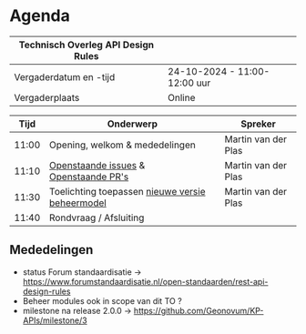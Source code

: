 # Agenda

| Technisch Overleg API Design Rules | |
|------------------------|-------------------------------------| 
| Vergaderdatum en -tijd | 24-10-2024 - 11:00-12:00 uur  |
| Vergaderplaats  | Online |


| Tijd | Onderwerp |Spreker|
| --- | --- | --- |
| 11:00 | Opening, welkom & mededelingen  |  Martin van der Plas |
| 11:10 | [Openstaande issues](https://github.com/Geonovum/KP-APIs/issues?q=is%3Aissue+is%3Aopen+label%3A%22WG%3A+Normatieve+rules%22) & </br> [Openstaande PR's](https://github.com/Logius-standaarden/API-Design-Rules/pulls)| Martin van der Plas |
| 11:30 | Toelichting toepassen [nieuwe versie beheermodel](https://logius-standaarden.github.io/API-Standaarden-Beheermodel/) | Martin van der Plas |
| 11:40 | Rondvraag / Afsluiting ||

## Mededelingen
- status Forum standaardisatie -> https://www.forumstandaardisatie.nl/open-standaarden/rest-api-design-rules
- Beheer modules ook in scope van dit TO ?
- milestone na release 2.0.0 -> https://github.com/Geonovum/KP-APIs/milestone/3

